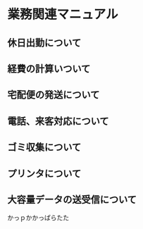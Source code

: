 # 業務関連マニュアル
## 休日出勤について
## 経費の計算いついて
## 宅配便の発送について
## 電話、来客対応について
## ゴミ収集について
## プリンタについて
## 大容量データの送受信について

かっｐかかっぱらたた
